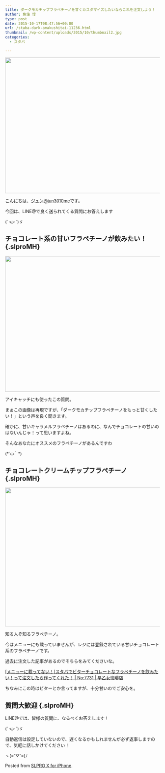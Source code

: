 ```yaml
---
title: ダークモカチップフラペチーノを甘くカスタマイズしたいならこれを注文しよう！
author: 魚住 惇
type: post
date: 2015-10-17T08:47:56+00:00
url: /staba-dark-amakushitai-11236.html
thumbnail: /wp-content/uploads/2015/10/thumbnail2.jpg
categories:
  - スタバ

---
```

<img decoding="async" loading="lazy" alt="" src="/wp-content/uploads/2015/10/slproImg_201510171739150.png" width="600" height="440" class="slproImg" />

<!--more-->

  
こんにちは、[ジュン@jun3010me][1]です。

今回は、LINE@で良く送られてくる質問にお答えします

(\`･ω･´)ゞ

## チョコレート系の甘いフラペチーノが飲みたい！ {.slproMH}

<img decoding="async" loading="lazy" alt="" src="/wp-content/uploads/2015/10/slproImg_201510171740430.png" width="600" height="440" class="slproImg" /> 

アイキャッチにも使ったこの質問。

まぁこの画像は再現ですが、「ダークモカチップフラペチーノをもっと甘くしたい！」という声を良く聞きます。

確かに、甘いキャラメルフラペチーノはあるのに、なんでチョコレートの甘いのはないんじゃ！って思いますよね。

そんなあなたにオススメのフラペチーノがあるんですわ

(\*´ω｀\*)

## チョコレートクリームチップフラペチーノ {.slproMH}

<img decoding="async" loading="lazy" alt="" src="/wp-content/uploads/2015/10/slproImg_201510171743150.png" width="600" height="450" class="slproImg" /> 

知る人ぞ知るフラペチーノ。

今はメニューにも載っていませんが、レジには登録されている甘いチョコレート系のフラペチーノです。

過去に注文した記事があるのでそちらをみてくださいな。

<a href="http://192.168.11.200:8000/staba-bitter-chocolate-frappetino-7731.html" target="_blank">[メニューに載ってない！]スタバでビターチョコレートなフラペチーノを飲みたい！って注文したら作ってくれた！ | No:7731 | 早乙女珈琲店</a>

ちなみにこの時はビターとか言ってますが、十分甘いのでご安心を。

## 質問大歓迎 {.slproMH}

LINE@では、皆様の質問に、なるべくお答えします！

(\`･ω･´)ゞ

自動返信は設定していないので、遅くなるかもしれませんが必ず返事しますので、気軽に話しかけてください！

ヽ(=´▽\`=)ﾉ

Posted from <a href="https://itunes.apple.com/us/app/slpro-x-for-iphone/id974900131?l=ja&#038;ls=1&#038;mt=8&#038;uo=4at=11l7gE" target="_blank" rel="nofollow">SLPRO X for iPhone</a>.

 [1]: https://twitter.com/jun3010me